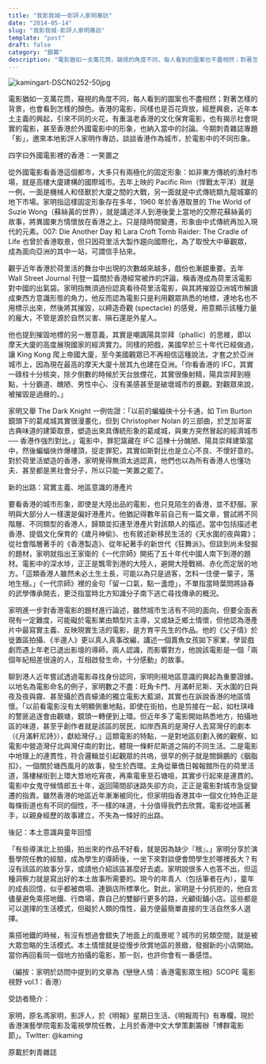 ```yaml
---
title: "我影我城──影評人家明專訪"
date: "2014-05-14"
slug: "我影我城-影評人家明專訪"
template: "post"
draft: false
category: "銀幕"
description: "電影猶如一支萬花筒，窺視的角度不同，每人看到的圖案也不盡相然；對著怎樣的背景，也會看到怎樣的顏色。香港的電影，同樣也是百花齊放，經歷興衰，近年本土主義的興起，引來不同的火花，有重溫老香港的文化保育電影，也有揭示社會現實的電影，甚至香港於外國電影中的形象，也納入當中的討論。"
---
```


![kamingart-DSCN0252-50jpg](media/kamingart-dscn0252-50jpg.jpg)

電影猶如一支萬花筒，窺視的角度不同，每人看到的圖案也不盡相然；對著怎樣的背景，也會看到怎樣的顏色。香港的電影，同樣也是百花齊放，經歷興衰，近年本土主義的興起，引來不同的火花，有重溫老香港的文化保育電影，也有揭示社會現實的電影，甚至香港於外國電影中的形象，也納入當中的討論。今期刺青雜誌專題「影」，邀來本地影評人家明作專訪，談談香港作為城市，於電影中的不同形象。

四字曰外國電影裡的香港：一笑置之

從外國電影看香港這個都市，大多只有兩極化的固定形象：如非東方傳統的漁村市場，就是高樓大廈建構的國際城市。去年上映的 Pacific Rim（悍戰太平洋）就是一例，一面是機械人和怪獸於大廈之間的大戰，另一面就是中式傳統類九龍城寨的地下市場。家明指這樣固定形象存在多年，1960 年於香港取景的 The World of Suzie Wong（蘇絲黃的世界），就是講述洋人到港後愛上當地的交際花蘇絲黃的故事，將異國東方情懷放在香港之上。只是隨時間變遷，形象由中式傳統再加入現代的元素。007: Die Another Day 和 Lara Croft Tomb Raider: The Cradle of Life 也曾於香港取景，但只因荷里活大製作趨向國際化，為了取悅大中華觀眾，成為面向亞洲的其中一站，可謂信手拈來。

觀乎近年香港於荷里活的舞台中出現的次數越來越多，戲份也漸趨重要。去年 Wall Street Journal 刊登一篇關於香港經常被炸的評論，稱香港成為荷里活電影對中國的出氣袋。家明指無須過份認真看待荷里活電影，與其將摧毀亞洲城市解讀成東西方意識形態的角力，他反而認為電影只是利用觀眾熟悉的地標，連地名也不用標示出來，然後將其摧毀，以締造奇觀 (spectacle) 的感覺，用意顯示該種力量的龐大，不管是源於自然災害、隕石還是外星人。

他也提到摧毀地標的另一層意義，其實是嘲諷陽具崇拜（phallic）的思維，即以摩天大廈的高度展現國家的經濟實力。同樣的把戲，美國早於三十年代已經做過，讓 King Kong 爬上帝國大廈，至今美國觀眾已不再相信這種說法，才套之於亞洲城市上，因為現在最高的摩天大廈十居其九也建在亞洲。「你看香港的 IFC，其實一碌柱十分核突，除夕倒數的時候於天台放煙花，其實很像射精，陽具崇拜到極點，十分霸道、醜陋、男性中心、沒有美感甚至是破壞城市的景觀。對觀眾來說，被摧毀是過癮的。」

家明又舉 The Dark Knight 一例佐證：「以前的蝙蝠俠十分卡通，如 Tim Burton 鏡頭下的葛咸城其實很漫畫化，但到 Christopher Nolan 的三部曲，於芝加哥富古典味道的建築取景，塑造出來具傳統形象的葛咸城，與東方突然冒起的經濟城市 ── 香港作強烈對比。」電影中，罪犯窩藏在 IFC 這棟十分醜陋、陽具崇拜建築當中，然後蝙蝠俠炸爆樓頂，捉走罪犯，其實如斯對比也是立心不良、不懷好意的。對於荷里活塑造的香港，家明覺得無須太過認真，他們也以為所有香港人也懂功夫、甚至都是黑社會分子，所以只能一笑置之罷了。

新的出路：寫實主義、地區意識的港產片

要看香港的城市形象，即使是大陸出品的電影，也只見陌生的香港，並不舒服。家明與大部分人一樣還是偏好港產片。他猶記得數年前自己有一篇文章，嘗試將不同階層、不同類型的香港人，歸類並扣連至港產片對該類人的描述。當中包括描述老香港、提倡文化保育的《歲月神偷》、也有敘述新移民生活的《天水圍的夜與霧》；從社會階層著手的《香港製造》、從年紀著手的新世代《狂舞派》。但談到尚未發掘的題材，家明就指出王家衛的《一代宗師》開拓了五十年代中國人南下到港的題材。電影中的深水埗，正正是飄零到港的大陸人，避開大陸戰禍、赤化而定居的地方。「這類香港人雖然未必土生土長，可能以為只是過客，怎料一住便一輩子，落地生根。」《一代宗師》裡的金句「留一口氣，點一盞燈」，不單指當時葉問將詠春的武學傳承開去，更泛指當時北方知識分子南下逃亡尋找傳承的概況。

家明進一步對香港電影的題材進行論述，雖然城市生活有不同的面向，但要全面表現有一定難度，可能礙於電影業由類型片主導，又或缺乏鄉土情懷，但他認為港產片中最寫實主義、反映現實生活的電影，是方育平先生的作品。他的《父子情》於徙置區拍攝、《半邊人》更以真人真事改編，講述一個賣魚女孩拋下家業，學習戲劇而遇上年老已退出影壇的導師，兩人認識，而影響對方，他說該電影是一個「兩個年紀相差很遠的人，互相啟發生命，十分感動」的故事。

聊到港人近年嘗試透過電影尋找身份認同，家明則視地區意識的興起為重要證據。以地名為電影命名的例子，家明數之不盡：旺角卡門、月滿軒尼斯、天水圍的日與夜及夜與霧、甚至攝於西貢蠔涌的獨立電影大藍湖，其實也在訴說香港的地區情懷。「以前看電影沒有太明顯側重地點，即使在街拍，也是剪接在一起，如杜琪峰的警匪追逐會由觀塘，鏡頭一轉便到上環。但近年多了電影開始熟悉地方，拍攝地區的味道，甚至乎創作者就是該區的居民，如岸西真的是灣仔人去寫灣仔的劇本（《月滿軒尼詩》），獻給灣仔。」這類電影的特點，一是對地區刻劃入微的觀察，如電影中營造灣仔北與灣仔南的對比，體現一條軒尼斯道之隔的不同生活。二是電影中地理上的連貫性，符合邏輯並引起觀眾的共嗚，很早的例子就是關錦鵬的《胭脂扣》，一個關於塘西風月的故事，發生於西環。主角從華僑日報報館所在的荷里活道，落樓梯街到上環大笪地吃宵夜，再乘電車至石塘咀，其實步行起來是連貫的。電影中女鬼守候情郎五十年，返回陽間卻迷路失卻方向，正正是電影對城市急促變遷的指責。雖然香港的地區近年漸漸被同化，但家明指香港其中一個文化特色正是每條街道也有不同的個性，不一樣的味道，十分值得我們去欣賞。電影從地區著手，以親身經歷的故事建立，不失為一條好的出路。

後記：本土意識與童年回憶

「有些導演北上拍攝，拍出來的作品不好看，就是因為缺少『根』。」家明分享於演藝學院任教的經驗，成為學生的導師後，一坐下來對談便會問學生於哪裡長大？有沒有該區的故事分享，或請他介紹該區甚麼好去處。家明說很多人也答不出，但這種洞察力就是寫出好的本土故事所需要的。現今的年青人（包括筆者在內），童年的成長回憶，似乎都被商場、連鎖店所標準化。對此，家明是十分抗拒的，他自言儘量避免乘搭地鐵、行商場，靠自己的雙腳行更多的路，光顧街鋪小店。這些都是可以選擇的生活模式，但礙於人類的惰性，最方便最簡單直接的生活自然多人選擇。

乘搭地鐵的時候，有沒有想過會錯失了地面上的風景呢？城市的另類空間，就是被大眾忽略的生活模式。本土情懷就是從慢步欣賞地區的景緻，發掘新的小店開始。當你再回看同一個地方拍攝的電影，那一刻，也許你會有一番感悟。

（編按：家明於訪問中提到的文章為《戀戀人情：香港電影眾生相》SCOPE 電影視野 vol.1：香港）

受訪者簡介：

家明，原名馮家明，影評人，於《明報》星期日生活、《明報周刊》有專欄，現於香港演藝學院電影及電視學院任教，上月於香港中文大學策劃籌辦「博群電影節」。Twitter: @kaming

原載於刺青雜誌
